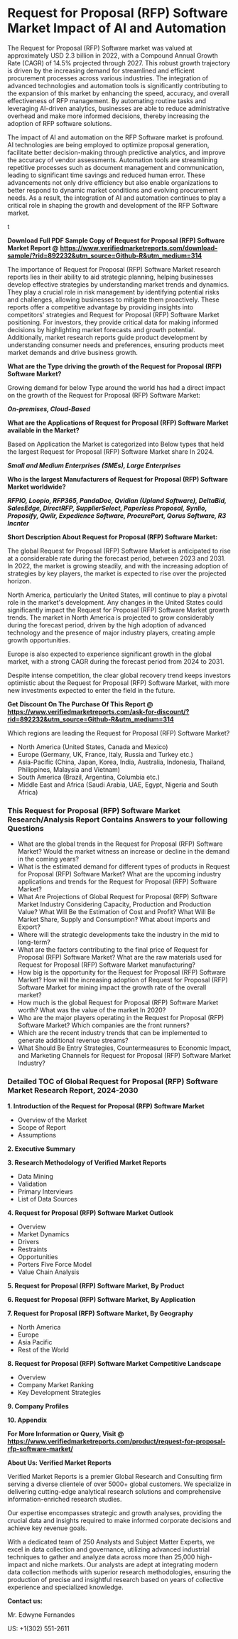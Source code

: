 <meta name="title" content="Global Request for Proposal (RFP) Software Market Impact of AI and Automation"><meta name="description" content="The Request for Proposal (RFP) Software market was valued at approximately USD 2.3 billion in 2022, with a Compound Annual Growth Rate (CAGR) of 14.5% projected throug"><meta name="title" content="Request for Proposal (RFP) Software Market Size, Share, Scope, Trends, Growth, Opportunities, Analysis, Forecast"><h1>Request for Proposal (RFP) Software Market Impact of AI and Automation</h1><p>The Request for Proposal (RFP) Software market was valued at approximately USD 2.3 billion in 2022, with a Compound Annual Growth Rate (CAGR) of 14.5% projected through 2027. This robust growth trajectory is driven by the increasing demand for streamlined and efficient procurement processes across various industries. The integration of advanced technologies and automation tools is significantly contributing to the expansion of this market by enhancing the speed, accuracy, and overall effectiveness of RFP management. By automating routine tasks and leveraging AI-driven analytics, businesses are able to reduce administrative overhead and make more informed decisions, thereby increasing the adoption of RFP software solutions.</p><p>The impact of AI and automation on the RFP Software market is profound. AI technologies are being employed to optimize proposal generation, facilitate better decision-making through predictive analytics, and improve the accuracy of vendor assessments. Automation tools are streamlining repetitive processes such as document management and communication, leading to significant time savings and reduced human error. These advancements not only drive efficiency but also enable organizations to better respond to dynamic market conditions and evolving procurement needs. As a result, the integration of AI and automation continues to play a critical role in shaping the growth and development of the RFP Software market.</p>t</p><p id="" class=""><strong>Download Full PDF Sample Copy of Request for Proposal (RFP) Software Market Report @ <a href="https://www.verifiedmarketreports.com/download-sample/?rid=892232&utm_source=Github-R&utm_medium=314" target="_blank">https://www.verifiedmarketreports.com/download-sample/?rid=892232&utm_source=Github-R&utm_medium=314</a></strong></p><p>The importance of&nbsp;Request for Proposal (RFP) Software Market research reports lies in their ability to aid strategic planning, helping businesses develop effective strategies by understanding market trends and dynamics. They play a crucial role in risk management by identifying potential risks and challenges, allowing businesses to mitigate them proactively. These reports offer a competitive advantage by providing insights into competitors' strategies and Request for Proposal (RFP) Software Market positioning. For investors, they provide critical data for making informed decisions by highlighting market forecasts and growth potential. Additionally, market research reports guide product development by understanding consumer needs and preferences, ensuring products meet market demands and drive business growth.</p><p><strong>What are the&nbsp;Type driving the growth of the Request for Proposal (RFP) Software Market?</strong></p><p id="" class="">Growing demand for below Type around the world has had a direct impact on the growth of the Request for Proposal (RFP) Software Market:</p><em><strong>On-premises, Cloud-Based</strong></em></p><strong>What are the&nbsp;Applications&nbsp;of Request for Proposal (RFP) Software Market available in the Market?</strong></p><p id="" class="">Based on Application the Market is categorized into Below types that held the largest Request for Proposal (RFP) Software Market share In 2024.</p><em><strong>Small and Medium Enterprises (SMEs), Large Enterprises</strong></em></p><strong>Who is the largest Manufacturers of Request for Proposal (RFP) Software Market worldwide?</strong></p><p><em><strong>RFPIO, Loopio, RFP365, PandaDoc, Qvidian (Upland Software), DeltaBid, SalesEdge, DirectRFP, SupplierSelect, Paperless Proposal, Synlio, Proposify, Qwilr, Expedience Software, ProcurePort, Qorus Software, R3  Incnter</strong></em></p><p id="" class=""><strong>Short Description About Request for Proposal (RFP) Software Market:</strong></p><p>The global Request for Proposal (RFP) Software Market is anticipated to rise at a considerable rate during the forecast period, between 2023 and 2031. In 2022, the market is growing steadily, and with the increasing adoption of strategies by key players, the market is expected to rise over the projected horizon.</p><p>North America, particularly the United States, will continue to play a pivotal role in the market's development. Any changes in the United States could significantly impact the Request for Proposal (RFP) Software Market growth trends. The market in North America is projected to grow considerably during the forecast period, driven by the high adoption of advanced technology and the presence of major industry players, creating ample growth opportunities.</p><p>Europe is also expected to experience significant growth in the global market, with a strong CAGR during the forecast period from 2024 to 2031.</p><p>Despite intense competition, the clear global recovery trend keeps investors optimistic about the Request for Proposal (RFP) Software Market, with more new investments expected to enter the field in the future.</p><p id="" class=""><strong>Get Discount On The Purchase Of This Report @ <a href="https://www.verifiedmarketreports.com/ask-for-discount/?rid=892232&utm_source=Github-R&utm_medium=314" target="_blank">https://www.verifiedmarketreports.com/ask-for-discount/?rid=892232&utm_source=Github-R&utm_medium=314</a></strong></p>Which regions are leading the Request for Proposal (RFP) Software Market?</p><ul><li>North America (United States, Canada and Mexico)</li><li>Europe (Germany, UK, France, Italy, Russia and Turkey etc.)</li><li>Asia-Pacific (China, Japan, Korea, India, Australia, Indonesia, Thailand, Philippines, Malaysia and Vietnam)</li><li>South America (Brazil, Argentina, Columbia etc.)</li><li>Middle East and Africa (Saudi Arabia, UAE, Egypt, Nigeria and South Africa)</li></ul><h3 id="" class="">This Request for Proposal (RFP) Software Market Research/Analysis Report Contains Answers to your following Questions</h3><ul><li>What are the global trends in the Request for Proposal (RFP) Software Market? Would the market witness an increase or decline in the demand in the coming years?</li><li>What is the estimated demand for different types of products in Request for Proposal (RFP) Software Market? What are the upcoming industry applications and trends for the Request for Proposal (RFP) Software Market?</li><li>What Are Projections of Global Request for Proposal (RFP) Software Market Industry Considering Capacity, Production and Production Value? What Will Be the Estimation of Cost and Profit? What Will Be Market Share, Supply and Consumption? What about imports and Export?</li><li>Where will the strategic developments take the industry in the mid to long-term?</li><li>What are the factors contributing to the final price of Request for Proposal (RFP) Software Market? What are the raw materials used for Request for Proposal (RFP) Software Market manufacturing?</li><li>How big is the opportunity for the Request for Proposal (RFP) Software Market? How will the increasing adoption of Request for Proposal (RFP) Software Market for mining impact the growth rate of the overall market?</li><li>How much is the global Request for Proposal (RFP) Software Market worth? What was the value of the market In 2020?</li><li>Who are the major players operating in the Request for Proposal (RFP) Software Market? Which companies are the front runners?</li><li>Which are the recent industry trends that can be implemented to generate additional revenue streams?</li><li>What Should Be Entry Strategies, Countermeasures to Economic Impact, and Marketing Channels for Request for Proposal (RFP) Software Market Industry?</li></ul><h3 id="" class="">Detailed TOC of Global Request for Proposal (RFP) Software Market Research Report, 2024-2030</h3><p id="" class=""><strong>1. Introduction of the Request for Proposal (RFP) Software Market</strong></p><ul><li>Overview of the Market</li><li>Scope of Report</li><li>Assumptions</li></ul><p id="" class=""><strong>2. Executive Summary</strong></p><p id="" class=""><strong>3. Research Methodology of Verified Market Reports</strong></p><ul><li>Data Mining</li><li>Validation</li><li>Primary Interviews</li><li>List of Data Sources</li></ul><p id="" class=""><strong>4. Request for Proposal (RFP) Software Market Outlook</strong></p><ul><li>Overview</li><li>Market Dynamics</li><li>Drivers</li><li>Restraints</li><li>Opportunities</li><li>Porters Five Force Model</li><li>Value Chain Analysis</li></ul><p id="" class=""><strong>5. Request for Proposal (RFP) Software Market, By Product</strong></p><p id="" class=""><strong>6. Request for Proposal (RFP) Software Market, By Application</strong></p><p id="" class=""><strong>7. Request for Proposal (RFP) Software Market, By Geography</strong></p><ul><li>North America</li><li>Europe</li><li>Asia Pacific</li><li>Rest of the World</li></ul><p id="" class=""><strong>8. Request for Proposal (RFP) Software Market Competitive Landscape</strong></p><ul><li>Overview</li><li>Company Market Ranking</li><li>Key Development Strategies</li></ul><p id="" class=""><strong>9. Company Profiles</strong></p><p id="" class=""><strong>10. Appendix</strong></p><p id="" class=""><strong>For More Information or Query, Visit @ <a href="https://www.verifiedmarketreports.com/product/request-for-proposal-rfp-software-market/" target="_blank">https://www.verifiedmarketreports.com/product/request-for-proposal-rfp-software-market/</a></strong></p><p id="" class=""><strong>About Us: Verified Market Reports</strong></p><p id="" class="">Verified Market Reports is a premier Global Research and Consulting firm serving a diverse clientele of over 5000+ global customers. We specialize in delivering cutting-edge analytical research solutions and comprehensive information-enriched research studies.</p><p id="" class="">Our expertise encompasses strategic and growth analyses, providing the crucial data and insights required to make informed corporate decisions and achieve key revenue goals.</p><p id="" class="">With a dedicated team of 250 Analysts and Subject Matter Experts, we excel in data collection and governance, utilizing advanced industrial techniques to gather and analyze data across more than 25,000 high-impact and niche markets. Our analysts are adept at integrating modern data collection methods with superior research methodologies, ensuring the production of precise and insightful research based on years of collective experience and specialized knowledge.</p><p id="" class=""><strong>Contact us:</strong></p><p id="" class="">Mr. Edwyne Fernandes</p><p id="" class="">US: +1(302) 551-2611</p>